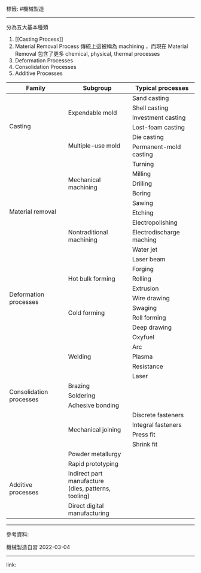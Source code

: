 標籤: #機械製造

---

分為五大基本種類
1. [[Casting Process]]
2. Material Removal Process
	傳統上這被稱為 machining ，而現在 Material Removal 包含了更多 chemical, physical, thermal processes
3. Deformation Processes
4. Consolidation Processes
5. Additive Processes

<table>
<thead>
  <tr>
    <th>Family</th>
    <th>Subgroup</th>
    <th>Typical processes</th>
  </tr>
</thead>
<tbody>
  <tr>
    <td rowspan="6">Casting</td>
    <td rowspan="4">Expendable mold</td>
    <td>Sand casting</td>
  </tr>
  <tr>
    <td>Shell casting</td>
  </tr>
  <tr>
    <td>Investment casting</td>
  </tr>
  <tr>
    <td>Lost-foam casting</td>
  </tr>
  <tr>
    <td rowspan="2">Multiple-use mold</td>
    <td>Die casting</td>
  </tr>
  <tr>
    <td>Permanent-mold casting</td>
  </tr>
  <tr>
    <td rowspan="10">Material removal</td>
    <td rowspan="5">Mechanical machining</td>
    <td>Turning</td>
  </tr>
  <tr>
    <td>Milling</td>
  </tr>
  <tr>
    <td>Drilling</td>
  </tr>
  <tr>
    <td>Boring</td>
  </tr>
  <tr>
    <td>Sawing</td>
  </tr>
  <tr>
    <td rowspan="5">Nontraditional machining</td>
    <td>Etching</td>
  </tr>
  <tr>
    <td>Electropolishing</td>
  </tr>
  <tr>
    <td>Electrodischarge maching</td>
  </tr>
  <tr>
    <td>Water jet</td>
  </tr>
  <tr>
    <td>Laser beam</td>
  </tr>
  <tr>
    <td rowspan="7">Deformation processes</td>
    <td rowspan="3">Hot bulk forming</td>
    <td>Forging</td>
  </tr>
  <tr>
    <td>Rolling</td>
  </tr>
  <tr>
    <td>Extrusion</td>
  </tr>
  <tr>
    <td rowspan="4">Cold forming</td>
    <td>Wire drawing</td>
  </tr>
  <tr>
    <td>Swaging</td>
  </tr>
  <tr>
    <td>Roll forming</td>
  </tr>
  <tr>
    <td>Deep drawing</td>
  </tr>
  <tr>
    <td rowspan="13">Consolidation processes</td>
    <td rowspan="5">Welding</td>
    <td>Oxyfuel</td>
  </tr>
  <tr>
    <td>Arc</td>
  </tr>
  <tr>
    <td>Plasma</td>
  </tr>
  <tr>
    <td>Resistance</td>
  </tr>
  <tr>
    <td>Laser</td>
  </tr>
  <tr>
    <td>Brazing</td>
    <td></td>
  </tr>
  <tr>
    <td>Soldering</td>
    <td></td>
  </tr>
  <tr>
    <td>Adhesive bonding</td>
    <td></td>
  </tr>
  <tr>
    <td rowspan="4">Mechanical joining</td>
    <td>Discrete fasteners</td>
  </tr>
  <tr>
    <td>Integral fasteners</td>
  </tr>
  <tr>
    <td>Press fit</td>
  </tr>
  <tr>
    <td>Shrink fit</td>
  </tr>
  <tr>
    <td>Powder metallurgy</td>
    <td></td>
  </tr>
  <tr>
    <td rowspan="3">Additive processes</td>
    <td>Rapid prototyping</td>
    <td></td>
  </tr>
  <tr>
    <td>Indirect part manufacture<br>(dies, patterns, tooling)</td>
    <td></td>
  </tr>
  <tr>
    <td>Direct digital manufacturing</td>
    <td></td>
  </tr>
</tbody>
</table>

---

參考資料:

機械製造自習 2022-03-04

---

link:


